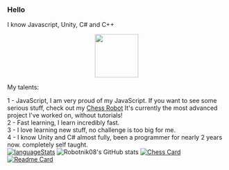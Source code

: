 ### Hello

I know Javascript, Unity, C# and C++
<div id="header" align="center">
  <img src="https://slome.org/Assets/player/char.png" width="100"/>
</div>

My talents:

1 - JavaScript, I am very proud of my JavaScript. If you want to see some serious stuff, check out my <a href="https://github.com/Robotnik08/ChessRobot.git">Chess Robot</a> It's currently the most advanced project I've worked on, without tutorials!<br>
2 - Fast learning, I learn incredibly fast.<br>
3 - I love learning new stuff, no challenge is too big for me.<br>
4 - I know Unity and C# almost fully, been a programmer for nearly 2 years now. completely self taught.<br>
  [![languageStats](https://github-readme-stats-git-masterrstaa-rickstaa.vercel.app/api/top-langs/?username=Robotnik08)](https://github.com/Robotnik08)
  ![Robotnik08's GitHub stats](https://github-readme-stats.vercel.app/api?username=Robotnik08&show_icons=true&theme=radical)
  [![Chess Card](https://github-readme-stats.vercel.app/api/pin/?username=Robotnik08&repo=ChessRobot)](https://github.com/Robotnik08/ChessRobot)
  [![Readme Card](https://github-readme-stats.vercel.app/api/pin/?username=Robotnik08&repo=SlomeScript)](https://github.com/Robotnik08/SlomeScript)
